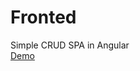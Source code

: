 # Fronted

Simple CRUD SPA in Angular
<br/>
<a href="https://abelfleitas.github.io/angular-crud/">Demo</a>

